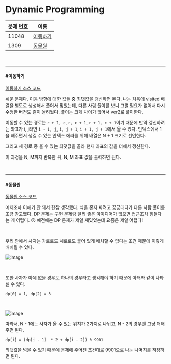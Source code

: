 # Dynamic Programming

| 문제 번호 | 이름                  |
| --------- | --------------------- |
| 11048     | [이동하기](#이동하기) |
| 1309      | [동물원](#동물원)     |

<br>

<hr>

#### #이동하기

[이동하기 소스 코드](https://github.com/hjyeon-n/Algorithm_study/tree/master/BOJ/2020.10/Solution_11048)

쉬운 문제다. 이동 방향에 대한 값들 중 최댓값을 갱신하면 된다. 나는 처음에 visited 배열을 별도로 생성해서 풀어서 맞았는데, 다른 사람 풀이를 보니 그럴 필요가 없어서 다시 수정한 버전도 같이 올려뒀다. 풀이는 크게 차이가 없어서 ver2로 풀이한다.

이동할 수 있는 경로는 `r + 1, c`,  `r, c + 1`, `r + 1, c + 1`이기 때문에 만약 갱신하려는 좌표가 i, j라면 `i - 1, j`,  `i, j + 1`, `i + 1, j + 1`에서 올 수 있다. 인덱스에서 1을 빼주면서 생길 수 있는 인덱스 에러를 위해 배열은 N + 1 크기로 선언한다.

그리고 세 경로 중 올 수 있는 최댓값을 골라 현재 좌표의 값을 더해서 갱신한다.

이 과정을 N, M까지 반복한 뒤, N, M 좌표 값을 출력하면 된다.   

<br>

<hr>

#### #동물원

[동물원 소스 코드](https://github.com/hjyeon-n/Algorithm_study/blob/master/BOJ/2020.10/Solution_1309.java)

예제조차 이해가 안 돼서 한참 생각했다. 식을 혼자 짜려고 끙끙대다가 다른 사람 풀이를 조금 참고했다. DP 문제는 구현 문제랑 달리 좋은 아이디어가 없으면 접근조차 힘들다는 게 어렵다. 😥 예전에는 DP 문제가 제일 재밌었는데 요즘은 제일 어렵다!

<br>

우리 안에서 사자는 가로로도 세로로도 붙어 있게 배치할 수 없다는 조건 때문에 이렇게 배치될 수 있다.

![image](https://user-images.githubusercontent.com/62419307/95674900-46a0d700-0bee-11eb-86b7-2c5becd77fcd.png)

<br>

또한 사자가 아예 없을 경우도 하나의 경우라고 생각해야 하기 때문에 아래와 같이 나타낼 수 있다.

```
dp[0] = 1, dp[2] = 3
```

<br>

![image](https://user-images.githubusercontent.com/62419307/95675750-6935ee80-0bf4-11eb-9a5b-a8d587b93cbd.png)

따라서, N - 1에는 사자가 올 수 있는 위치가 2가지로 나뉘고, N - 2의 경우엔 그냥 더해주면 된다.

```
dp[i] = (dp[i - 1]  * 2 + dp[i - 2]) % 9901
```

최댓값을 넘을 수 있기 때문에 문제에 주어진 조건대로 9901으로 나눈 나머지를 저장하면 된다.

